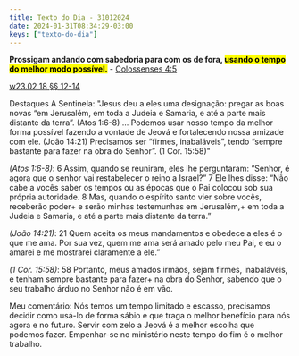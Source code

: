 ```yaml
---
title: Texto do Dia - 31012024
date: 2024-01-31T08:34:29-03:00
keys: ["texto-do-dia"]
---
```


**Prossigam andando com sabedoria para com os de fora, <mark>usando o tempo do melhor modo possível.<mark>** - [Colossenses 4:5](https://www.jw.org/finder?wtlocale=T&pub=nwtsty&srctype=wol&bible=51004005&srcid=share)

[w23.02 18 §§ 12-14](https://wol.jw.org/pt/wol/d/r5/lp-t/2023285#h=20:0-23:0)

Destaques A Sentinela: "Jesus deu a eles uma designação: pregar as boas novas “em Jerusalém, em toda a Judeia e Samaria, e até a parte mais distante da terra”. (Atos 1:6-8) ... Podemos usar nosso tempo da melhor forma possível fazendo a vontade de Jeová e fortalecendo nossa amizade com ele. (João 14:21) Precisamos ser “firmes, inabaláveis”, tendo “sempre bastante para fazer na obra do Senhor”. (1 Cor. 15:58)"

_(Atos 1:6-8)_: 6 Assim, quando se reuniram, eles lhe perguntaram: “Senhor, é agora que o senhor vai restabelecer o reino a Israel?” 7 Ele lhes disse: “Não cabe a vocês saber os tempos ou as épocas que o Pai colocou sob sua própria autoridade. 8 Mas, quando o espírito santo vier sobre vocês, receberão poder+ e serão minhas testemunhas em Jerusalém,+ em toda a Judeia e Samaria, e até a parte mais distante da terra.”

_(João 14:21)_: 21 Quem aceita os meus mandamentos e obedece a eles é o que me ama. Por sua vez, quem me ama será amado pelo meu Pai, e eu o amarei e me mostrarei claramente a ele.”

_(1 Cor. 15:58)_: 58 Portanto, meus amados irmãos, sejam firmes, inabaláveis, e tenham sempre bastante para fazer+ na obra do Senhor, sabendo que o seu trabalho árduo no Senhor não é em vão.

Meu comentário: Nós temos um tempo limitado e escasso, precisamos decidir como usá-lo de forma sábio e que traga o melhor benefício para nós agora e no futuro. Servir com zelo a Jeová é a melhor escolha que podemos fazer. Empenhar-se no ministério neste tempo do fim é o melhor trabalho.
